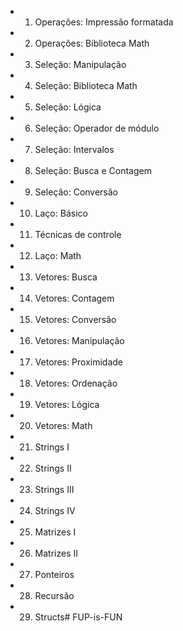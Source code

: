 
- 01. Operações: Impressão formatada		
- 02. Operações: Biblioteca Math		
- 03. Seleção: Manipulação		
- 04. Seleção: Biblioteca Math		
- 05. Seleção: Lógica		
- 06. Seleção: Operador de módulo		
- 07. Seleção: Intervalos		
- 08. Seleção: Busca e Contagem		
- 09. Seleção: Conversão	
- 10. Laço: Básico	
- 11. Técnicas de controle
- 12. Laço: Math
- 13. Vetores: Busca
- 14. Vetores: Contagem
- 15. Vetores: Conversão
- 16. Vetores: Manipulação
- 17. Vetores: Proximidade
- 18. Vetores: Ordenação
- 19. Vetores: Lógica
- 20. Vetores: Math
- 21. Strings I
- 22. Strings II
- 23. Strings III
- 24. Strings IV
- 25. Matrizes I
- 26. Matrizes II
- 27. Ponteiros
- 28. Recursão
- 29. Structs# FUP-is-FUN
